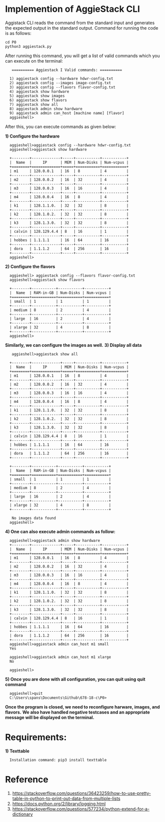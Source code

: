  # Implemention of AggieStack CLI
 Aggistack CLI reads the command from the standard input and generates the expected output in the standard output. Command for running the code is as follows:

    cd P0
    python3 aggiestack.py 
 
 After running this command, you will get a list of valid commands which you can execute on the terminal:
 
       ========== Aggiestack I Valid commands: ==========

      1) aggiestack config --hardware hdwr-config.txt
      2) aggiestack config --images image-config.txt
      3) aggiestack config --flavors flavor-config.txt
      4) aggiestack show hardware
      5) aggiestack show images
      6) aggiestack show flavors
      7) aggiestack show all
      8) aggiestack admin show hardware
      9) aggiestack admin can_host [machine name] [flavor]
      aggieshell>

After this, you can execute commands as given below:

  **1) Configure the hardware**
  
      aggieshell>aggiestack config --hardware hdwr-config.txt
      aggieshell>aggiestack show hardware
      
      +--------+-------------+-----+-----------+-----------+
      |  Name  |     IP      | MEM | Num-Disks | Num-vcpus |
      +========+=============+=====+===========+===========+
      | m1     | 128.0.0.1   | 16  | 8         | 4         |
      +--------+-------------+-----+-----------+-----------+
      | m2     | 128.0.0.2   | 16  | 32        | 4         |
      +--------+-------------+-----+-----------+-----------+
      | m3     | 128.0.0.3   | 16  | 16        | 4         |
      +--------+-------------+-----+-----------+-----------+
      | m4     | 128.0.0.4   | 16  | 8         | 4         |
      +--------+-------------+-----+-----------+-----------+
      | k1     | 128.1.1.0.  | 32  | 32        | 8         |
      +--------+-------------+-----+-----------+-----------+
      | k2     | 128.1.0.2.  | 32  | 32        | 8         |
      +--------+-------------+-----+-----------+-----------+
      | k3     | 128.1.3.0.  | 32  | 32        | 8         |
      +--------+-------------+-----+-----------+-----------+
      | calvin | 128.129.4.4 | 8   | 16        | 1         |
      +--------+-------------+-----+-----------+-----------+
      | hobbes | 1.1.1.1     | 16  | 64        | 16        |
      +--------+-------------+-----+-----------+-----------+
      | dora   | 1.1.1.2     | 64  | 256       | 16        |
      +--------+-------------+-----+-----------+-----------+
      aggieshell>

  **2) Configure the flavors**
  
      aggieshell> aggiestack config --flavors flavor-config.txt
      aggieshell>aggiestack show flavors
      
      +--------+-----------+-----------+-----------+
      |  Name  | RAM-in-GB | Num-Disks | Num-vcpus |
      +========+===========+===========+===========+
      | small  | 1         | 1         | 1         |
      +--------+-----------+-----------+-----------+
      | medium | 8         | 2         | 4         |
      +--------+-----------+-----------+-----------+
      | large  | 16        | 2         | 4         |
      +--------+-----------+-----------+-----------+
      | xlarge | 32        | 4         | 8         |
      +--------+-----------+-----------+-----------+
      aggieshell>
   
   **Similarly, we can configure the images as well.**
   **3) Display all data**
   
       aggieshell>aggiestack show all
       
      +--------+-------------+-----+-----------+-----------+
      |  Name  |     IP      | MEM | Num-Disks | Num-vcpus |
      +========+=============+=====+===========+===========+
      | m1     | 128.0.0.1   | 16  | 8         | 4         |
      +--------+-------------+-----+-----------+-----------+
      | m2     | 128.0.0.2   | 16  | 32        | 4         |
      +--------+-------------+-----+-----------+-----------+
      | m3     | 128.0.0.3   | 16  | 16        | 4         |
      +--------+-------------+-----+-----------+-----------+
      | m4     | 128.0.0.4   | 16  | 8         | 4         |
      +--------+-------------+-----+-----------+-----------+
      | k1     | 128.1.1.0.  | 32  | 32        | 8         |
      +--------+-------------+-----+-----------+-----------+
      | k2     | 128.1.0.2.  | 32  | 32        | 8         |
      +--------+-------------+-----+-----------+-----------+
      | k3     | 128.1.3.0.  | 32  | 32        | 8         |
      +--------+-------------+-----+-----------+-----------+
      | calvin | 128.129.4.4 | 8   | 16        | 1         |
      +--------+-------------+-----+-----------+-----------+
      | hobbes | 1.1.1.1     | 16  | 64        | 16        |
      +--------+-------------+-----+-----------+-----------+
      | dora   | 1.1.1.2     | 64  | 256       | 16        |
      +--------+-------------+-----+-----------+-----------+
      
      +--------+-----------+-----------+-----------+
      |  Name  | RAM-in-GB | Num-Disks | Num-vcpus |
      +========+===========+===========+===========+
      | small  | 1         | 1         | 1         |
      +--------+-----------+-----------+-----------+
      | medium | 8         | 2         | 4         |
      +--------+-----------+-----------+-----------+
      | large  | 16        | 2         | 4         |
      +--------+-----------+-----------+-----------+
      | xlarge | 32        | 4         | 8         |
      +--------+-----------+-----------+-----------+
      
       No images data found
      aggieshell>
  **4) One can also execute admin commands as follow:**
  
      aggieshell>aggiestack admin show hardware
      +--------+-------------+-----+-----------+-----------+
      |  Name  |     IP      | MEM | Num-Disks | Num-vcpus |
      +========+=============+=====+===========+===========+
      | m1     | 128.0.0.1   | 16  | 8         | 4         |
      +--------+-------------+-----+-----------+-----------+
      | m2     | 128.0.0.2   | 16  | 32        | 4         |
      +--------+-------------+-----+-----------+-----------+
      | m3     | 128.0.0.3   | 16  | 16        | 4         |
      +--------+-------------+-----+-----------+-----------+
      | m4     | 128.0.0.4   | 16  | 8         | 4         |
      +--------+-------------+-----+-----------+-----------+
      | k1     | 128.1.1.0.  | 32  | 32        | 8         |
      +--------+-------------+-----+-----------+-----------+
      | k2     | 128.1.0.2.  | 32  | 32        | 8         |
      +--------+-------------+-----+-----------+-----------+
      | k3     | 128.1.3.0.  | 32  | 32        | 8         |
      +--------+-------------+-----+-----------+-----------+
      | calvin | 128.129.4.4 | 8   | 16        | 1         |
      +--------+-------------+-----+-----------+-----------+
      | hobbes | 1.1.1.1     | 16  | 64        | 16        |
      +--------+-------------+-----+-----------+-----------+
      | dora   | 1.1.1.2     | 64  | 256       | 16        |
      +--------+-------------+-----+-----------+-----------+
      aggieshell>aggiestack admin can_host m1 small
      Yes

      aggieshell>aggiestack admin can_host m1 xlarge
      No

      aggieshell>  
  **5) Once you are done with all configuration, you can quit using quit command**
  
      aggieshell>quit
      C:\Users\spans\Documents\Github\678-18-c\P0>

**Once the program is closed, we need to reconfigure harware, images, and flavors.**
**We also have handled negative testcases and an appropriate message will be displayed on the terminal.**

# Requirements:
**1) Texttable**

      Installation command: pip3 install texttable

# Reference
1) https://stackoverflow.com/questions/36423259/how-to-use-pretty-table-in-python-to-print-out-data-from-multiple-lists
2) https://docs.python.org/2/library/logging.html
3) https://stackoverflow.com/questions/577234/python-extend-for-a-dictionary
